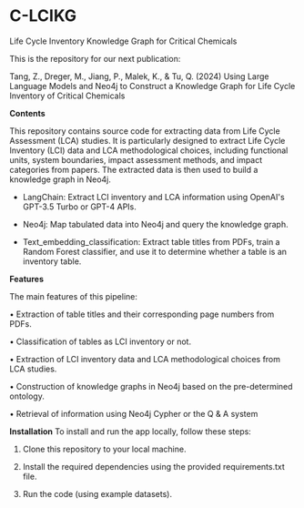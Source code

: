 # C-LCIKG
Life Cycle Inventory Knowledge Graph for Critical Chemicals  

This is the repository for our next publication:  

Tang, Z., Dreger, M., Jiang, P., Malek, K., & Tu, Q. (2024) Using Large Language Models and Neo4j to Construct a Knowledge Graph for Life Cycle Inventory of Critical Chemicals  

**Contents**  

This repository contains source code for extracting data from Life Cycle Assessment (LCA) studies. It is particularly designed to extract Life Cycle Inventory (LCI) data and LCA methodological choices, including functional units, system boundaries, impact assessment methods, and impact categories from papers. The extracted data is then used to build a knowledge graph in Neo4j.

* LangChain: Extract LCI inventory and LCA information using OpenAI's GPT-3.5 Turbo or GPT-4 APIs.

* Neo4j: Map tabulated data into Neo4j and query the knowledge graph.

* Text_embedding_classification: Extract table titles from PDFs, train a Random Forest classifier, and use it to determine whether a table is an inventory table.

**Features**

The main features of this pipeline:

  • Extraction of table titles and their corresponding page numbers from PDFs.

• Classification of tables as LCI inventory or not.

• Extraction of LCI inventory data and LCA methodological choices from LCA studies.

• Construction of knowledge graphs in Neo4j based on the pre-determined ontology.

• Retrieval of information using Neo4j Cypher or the Q & A system


**Installation**
To install and run the app locally, follow these steps:

1. Clone this repository to your local machine.

2. Install the required dependencies using the provided requirements.txt file.

3. Run the code (using example datasets).

